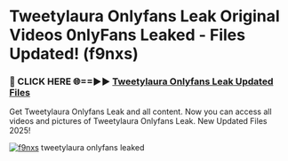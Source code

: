 # Tweetylaura Onlyfans Leak Original Videos 0nlyFans Leaked - Files Updated! (f9nxs)

<h3>🔴 CLICK HERE 🌐==►► <a href="https://best4dudes.click/HH4t6V" rel="nofollow">Tweetylaura Onlyfans Leak Updated Files</a></h3>

Get Tweetylaura Onlyfans Leak and all content. Now you can access all videos and pictures of Tweetylaura Onlyfans Leak. New Updated Files 2025!

[![f9nxs](https://github.com/user-attachments/assets/8c521d6e-e6e3-4a75-9320-d58ab9d79d5b)](https://best4dudes.click/HH4t6V)
tweetylaura onlyfans leaked